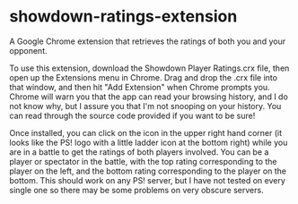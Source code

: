 # showdown-ratings-extension
A Google Chrome extension that retrieves the ratings of both you and your opponent.

To use this extension, download the Showdown Player Ratings.crx file, then open up the Extensions menu in Chrome. Drag and drop the .crx file into that window, and then hit "Add Extension" when Chrome prompts you. Chrome will warn you that the app can read your browsing history, and I do not know why, but I assure you that I'm not snooping on your history. You can read through the source code provided if you want to be sure!

Once installed, you can click on the icon in the upper right hand corner (it looks like the PS! logo with a little ladder icon at the bottom right) while you are in a battle to get the ratings of both players involved. You can be a player or spectator in the battle, with the top rating corresponding to the player on the left, and the bottom rating corresponding to the player on the bottom. This should work on any PS! server, but I have not tested on every single one so there may be some problems on very obscure servers.
